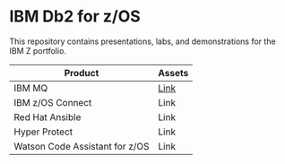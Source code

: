 # IBM Db2 for z/OS

This repository contains presentations, labs, and demonstrations for the IBM Z portfolio.

| Product    | Assets |
| -------- | ------- |
| IBM MQ  | [Link](ibmmq.md)    |
| IBM z/OS Connect | Link     |
| Red Hat Ansible    | Link    |
| Hyper Protect | Link |
| Watson Code Assistant for z/OS | Link |